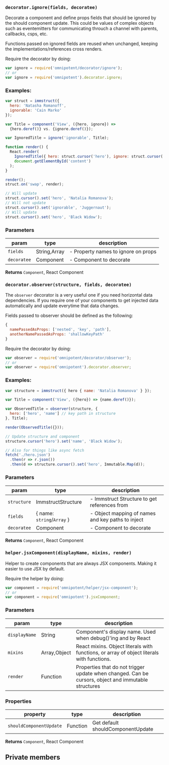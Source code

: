 
### `decorator.ignore(fields, decoratee)`

Decorate a component and define props fields that should be ignored by
the should component update. This could be values of complex objects such as
eventemitters for communicating throuch a channel with parents, callbacks,
csps, etc.

Functions passed on ignored fields are reused when unchanged, keeping the
implementations/references cross renders.

Require the decorator by doing:
```js
var ignore = require('omnipotent/decorator/ignore');
// or
var ignore = require('omnipotent').decorator.ignore;
```

### Examples:
```js
var struct = immstruct({
  hero: 'Natasha Romanoff',
  ignorable: 'Cain Marko'
});

var Title = component('View', ({hero, ignore}) =>
  {hero.deref()} vs. {ignore.deref()});

var IgnoredTitle = ignore('ignorable', Title);

function render() {
  React.render(
    IgnoredTitle({ hero: struct.cursor('hero'), ignore: struct.cursor('ignorable') }),
    document.getElementById('content')
  );
}

render();
struct.on('swap', render);

// Will update
struct.cursor().set('hero', 'Natalia Romanova');
// Will not update
struct.cursor().set('ignorable', 'Juggernaut');
// Will update
struct.cursor().set('hero', 'Black Widow');
```


### Parameters

| param       | type         | description                         |
| ----------- | ------------ | ----------------------------------- |
| `fields`    | String,Array | - Property names to ignore on props |
| `decoratee` | Component    | - Component to decorate             |



**Returns** `Component`, React Component


### `decorator.observer(structure, fields, decoratee)`

The `observer` decorator is a very useful one if you need horizontal data
dependencies. If you require one of your components to get injected data
automatically and update everytime that data changes.

Fields passed to observer should be defined as the following:
```js
{
  namePassedAsProps: ['nested', 'key', 'path'],
  anotherNamePassedAsProps: 'shallowKeyPath'
}
```

Require the decorator by doing:

```js
var observer = require('omnipotent/decorator/observer');
// or
var observer = require('omnipotent').decorator.observer;
```

### Examples:
```jsx
var structure = immstruct({ hero { name: 'Natalia Romanova' } });

var Title = component('View', ({hero}) => {name.deref()});

var ObservedTitle = observer(structure, {
  hero: ['hero', 'name'] // key path in structure
}, Title);

render(ObservedTitle({}));

// Update structure and component
structure.cursor('hero').set('name', 'Black Widow');

// Also for things like async fetch
fetch('./hero.json')
  .then(r => r.json())
  .then(d => structure.cursor().set('hero', Immutable.Map(d));
```


### Parameters

| param       | type                                             | description                                       |
| ----------- | ------------------------------------------------ | ------------------------------------------------- |
| `structure` | ImmstructStructure                               | - Immstruct Structure to get references from      |
| `fields`    | { name: <code>string</code>/<code>Array</code> } | - Object mapping of names and key paths to inject |
| `decoratee` | Component                                        | - Component to decorate                           |



**Returns** `Component`, React Component


### `helper.jsxComponent(displayName, mixins, render)`

Helper to create components that are always JSX components. Making it easier
to use JSX by default.

Require the helper by doing:

```js
var component = require('omnipotent/helper/jsx-component');
// or
var component = require('omnipotent').jsxComponent;
```


### Parameters

| param         | type         | description                                                                                          |
| ------------- | ------------ | ---------------------------------------------------------------------------------------------------- |
| `displayName` | String       | Component's display name. Used when debug()'ing and by React                                         |
| `mixins`      | Array,Object | React mixins. Object literals with functions, or array of object literals with functions.            |
| `render`      | Function     | Properties that do not trigger update when changed. Can be cursors, object and immutable structures  |


### Properties

| property                | type     | description                        |
| ----------------------- | -------- | ---------------------------------- |
| `shouldComponentUpdate` | Function | Get default shouldComponentUpdate  |



**Returns** `Component`, React Component

## Private members 


